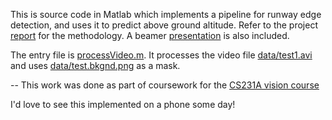 This is source code in Matlab which implements a pipeline for runway edge detection, and uses it to predict above ground altitude. Refer to the project [report](report/report.pdf) for the methodology. A beamer  [presentation](report/project_presentation.pdf) is also included.

 
The entry file is [processVideo.m](processVideo.m). It processes the video file [data/test1.avi](data/test1.avi) and uses [data/test.bkgnd.png](data/test.bkgnd.png) as a mask.


--
This work was done as part of coursework for the [CS231A vision course](http://cs231a.stanford.edu) 


I'd love to see this implemented on a phone some day!

